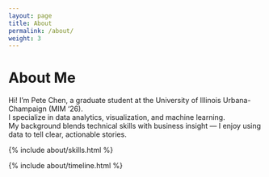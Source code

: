 ```yaml
---
layout: page
title: About
permalink: /about/
weight: 3
---
```


# **About Me**

Hi! I’m Pete Chen, a graduate student at the University of Illinois Urbana-Champaign (MIM ‘26).  
I specialize in data analytics, visualization, and machine learning.  
My background blends technical skills with business insight — I enjoy using data to tell clear, actionable stories.

{% include about/skills.html %}

{% include about/timeline.html %}
